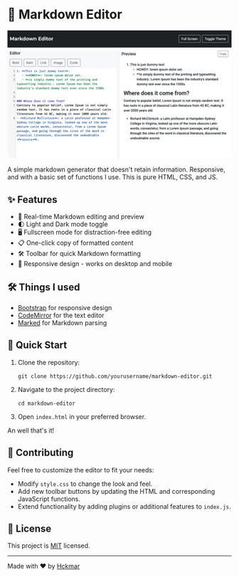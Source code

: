 # 🚀 Markdown Editor

![Markdown Editor Screenshot](/markdown.jpg)

A simple markdown generator that doesn't retain information. Responsive, and with a basic set of functions I use. This is pure HTML, CSS, and JS.

## ✨ Features

- 📝 Real-time Markdown editing and preview
- 🌓 Light and Dark mode toggle
- 🖥️ Fullscreen mode for distraction-free editing
- 📋 One-click copy of formatted content
- 🛠️ Toolbar for quick Markdown formatting
- 📱 Responsive design - works on desktop and mobile

## 🛠️ Things I used

- [Bootstrap](https://getbootstrap.com/) for responsive design
- [CodeMirror](https://codemirror.net/) for the text editor
- [Marked](https://marked.js.org/) for Markdown parsing

## 🚀 Quick Start

1. Clone the repository:

   ```
   git clone https://github.com/yourusername/markdown-editor.git
   ```

2. Navigate to the project directory:

   ```
   cd markdown-editor
   ```

3. Open `index.html` in your preferred browser.

An well that's it!

## 🤝 Contributing

Feel free to customize the editor to fit your needs:

- Modify `style.css` to change the look and feel.
- Add new toolbar buttons by updating the HTML and corresponding JavaScript functions.
- Extend functionality by adding plugins or additional features to `index.js`.

## 📜 License

This project is [MIT](https://choosealicense.com/licenses/mit/) licensed.

---

Made with ❤️ by [Hckmar](https://github.com/Hckmar9)

